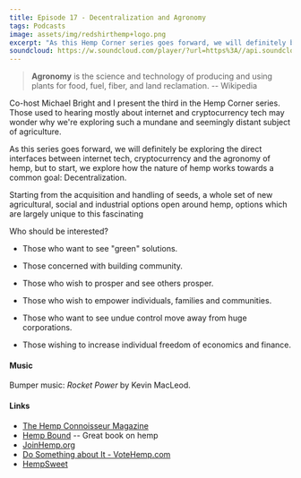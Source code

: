 ```yaml
---
title: Episode 17 - Decentralization and Agronomy
tags: Podcasts
image: assets/img/redshirthemp+logo.png
excerpt: "As this Hemp Corner series goes forward, we will definitely be exploring the direct interfaces between internet tech, cryptocurrency and the agronomy of hemp, but to start, we explore how the nature of hemp works towards a common goal: Decentralization."
soundcloud: https://w.soundcloud.com/player/?url=https%3A//api.soundcloud.com/tracks/316262292
---
```


> **Agronomy** is the science and technology of producing and using plants for food, fuel, fiber, and land reclamation. -- Wikipedia

Co-host Michael Bright and I present the third in the Hemp Corner series. Those used to hearing mostly about internet and cryptocurrency tech may wonder why we're exploring such a mundane and seemingly distant subject of agriculture.

As this series goes forward, we will definitely be exploring the direct interfaces between internet tech, cryptocurrency and the agronomy of hemp, but to start, we explore how the nature of hemp works towards a common goal: Decentralization.

Starting from the acquisition and handling of seeds, a whole set of new agricultural, social and industrial options open around hemp, options which are largely unique to this fascinating

Who should be interested?

- Those who want to see "green" solutions.

- Those concerned with building community.

- Those who wish to prosper and see others prosper.

- Those who wish to empower individuals, families and communities.

- Those who want to see undue control move away from huge corporations.

- Those wishing to increase individual freedom of economics and finance.

#### Music

Bumper music: *Rocket Power* by Kevin MacLeod.

#### Links

- [The Hemp Connoisseur Magazine](https://www.thcmag.com)
- [Hemp Bound](https://www.amazon.com/Hemp-Bound-Dispatches-Agricultural-Revolution/dp/1603585435/ref=sr_1_1?ie=UTF8&qid=1491419079&sr=8-1&keywords=hemp+bound) -- Great book on hemp
- [JoinHemp.org](https://thehia.org/join-us)
- [Do Something about It - VoteHemp.com](http://votehemp.com)
- [HempSweet](https://hempsweet.net)
